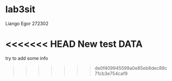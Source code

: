 # lab3sit
Liango Egor
272302

<<<<<<< HEAD
New test DATA
=======
try to add some info
>>>>>>> de0f409945599a0e85eb8dec89c71cb3e754caf9
